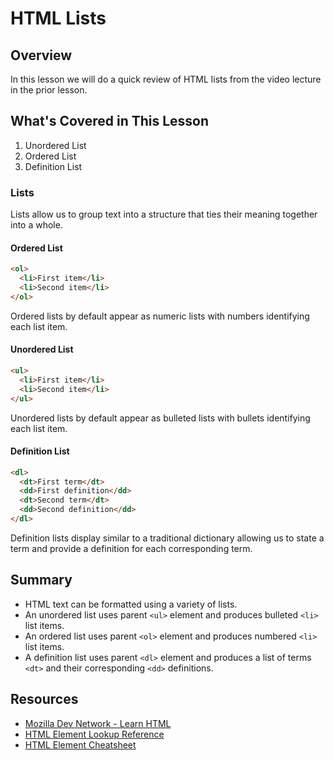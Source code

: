 # HTML Lists

## Overview

In this lesson we will do a quick review of HTML lists from the video lecture in the prior lesson.

## What's Covered in This Lesson

1. Unordered List
2. Ordered List
3. Definition List

### Lists

Lists allow us to group text into a structure that ties their meaning together into a whole.

#### Ordered List

```html
<ol>
  <li>First item</li>
  <li>Second item</li>
</ol>
```

Ordered lists by default appear as numeric lists with numbers identifying each list item.

#### Unordered List

```html
<ul>
  <li>First item</li>
  <li>Second item</li>
</ul>
```

Unordered lists by default appear as bulleted lists with bullets identifying each list item.

#### Definition List

```html
<dl>
  <dt>First term</dt>
  <dd>First definition</dd>
  <dt>Second term</dt>
  <dd>Second definition</dd>
</dl>
```

Definition lists display similar to a traditional dictionary allowing us to state a term and provide a definition for each corresponding term.

## Summary

- HTML text can be formatted using a variety of lists.
- An unordered list uses parent `<ul>` element and produces bulleted `<li>` list items.
- An ordered list uses parent `<ol>` element and produces numbered `<li>` list items.
- A definition list uses parent `<dl>` element and produces a list of terms `<dt>` and their corresponding `<dd>` definitions.

## Resources

- [Mozilla Dev Network - Learn HTML](https://developer.mozilla.org/en-US/docs/Web/HTML)
- [HTML Element Lookup Reference](https://developer.mozilla.org/en-US/docs/Web/HTML/Element)
- [HTML Element Cheatsheet](http://overapi.com/html-dom/)
